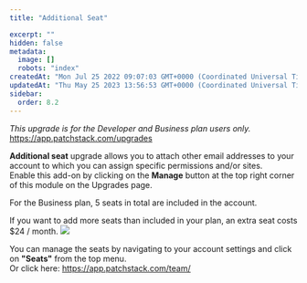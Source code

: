 ```yaml
---
title: "Additional Seat"

excerpt: ""
hidden: false
metadata: 
  image: []
  robots: "index"
createdAt: "Mon Jul 25 2022 09:07:03 GMT+0000 (Coordinated Universal Time)"
updatedAt: "Thu May 25 2023 13:56:53 GMT+0000 (Coordinated Universal Time)"
sidebar:
  order: 8.2
---
```

_This upgrade is for the Developer and Business plan users only._  
<https://app.patchstack.com/upgrades>

**Additional seat** upgrade allows you to attach other email addresses to your account to which you can assign specific permissions and/or sites.  
Enable this add-on by clicking on the **Manage** button at the top right corner of this module on the Upgrades page.

For the Business plan, 5 seats in total are included in the account.

If you want to add more seats than included in your plan, an extra seat costs $24 / month.
![](@images/patchstack-upgrades-seats.png)

You can manage the seats by navigating to your account settings and click on **"Seats"** from the top menu.  
Or click here: <a href="https://app.patchstack.com/team/" target="_blank">https://app.patchstack.com/team/</a>
